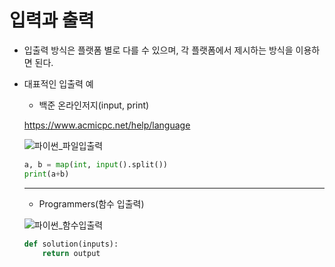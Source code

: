 # 입력과 출력

- 입출력 방식은 플랫폼 별로 다를 수 있으며, 각 플랫폼에서 제시하는 방식을 이용하면 된다.
- 대표적인 입출력 예
  - 백준 온라인저지(input, print)

  <https://www.acmicpc.net/help/language>

  ![파이썬_파일입출력](./img/1.png)

  ```python
  a, b = map(int, input().split())
  print(a+b)
  ```

  ------------------------------------------------------------

  - Programmers(함수 입출력)

  ![파이썬_함수입출력](./img/2.png)
  
  ```python
  def solution(inputs):
      return output
  ```
